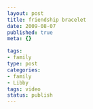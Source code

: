 ```yaml
--- 
layout: post
title: friendship bracelet
date: 2009-08-07
published: true
meta: {}

tags: 
- family
type: post
categories: 
- family
- Libby
tags: video
status: publish
---
```

<br /><br />
